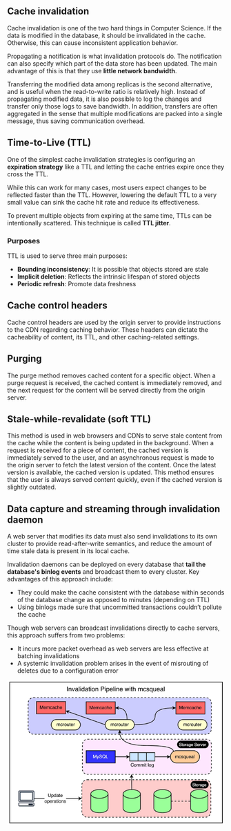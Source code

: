 ## Cache invalidation

Cache invalidation is one of the two hard things in Computer Science. If the data is modified in the database, it should be invalidated in the cache. Otherwise, this can cause inconsistent application behavior.

Propagating a notification is what invalidation protocols do. The notification can also specify which part of the data store has been updated. The main advantage of this is that they use **little network bandwidth**.

Transferring the modified data among replicas is the second alternative, and is useful when the read-to-write ratio is relatively high. Instead of propagating modified data, it is also possible to log the changes and transfer only those logs to save bandwidth. In addition, transfers are often aggregated in the sense that multiple modifications are packed into a single message, thus saving communication overhead.

## Time-to-Live (TTL)

One of the simplest cache invalidation strategies is configuring an **expiration strategy** like a TTL and letting the cache entries expire once they cross the TTL.

While this can work for many cases, most users expect changes to be reflected faster than the TTL. However, lowering the default TTL to a very small value can sink the cache hit rate and reduce its effectiveness.

To prevent multiple objects from expiring at the same time, TTLs can be intentionally scattered. This technique is called **TTL jitter**.

### Purposes

TTL is used to serve three main purposes:

- **Bounding inconsistency**: It is possible that objects stored are stale
- **Implicit deletion**: Reflects the intrinsic lifespan of stored objects
- **Periodic refresh**: Promote data freshness

## Cache control headers

Cache control headers are used by the origin server to provide instructions to the CDN regarding caching behavior. These headers can dictate the cacheability of content, its TTL, and other caching-related settings.

## Purging

The purge method removes cached content for a specific object. When a purge request is received, the cached content is immediately removed, and the next request for the content will be served directly from the origin server.

## Stale-while-revalidate (soft TTL)

This method is used in web browsers and CDNs to serve stale content from the cache while the content is being updated in the background. When a request is received for a piece of content, the cached version is immediately served to the user, and an asynchronous request is made to the origin server to fetch the latest version of the content. Once the latest version is available, the cached version is updated. This method ensures that the user is always served content quickly, even if the cached version is slightly outdated.

## Data capture and streaming through invalidation daemon

A web server that modifies its data must also send invalidations to its own cluster to provide read-after-write semantics, and reduce the amount of time stale data is present in its local cache.

Invalidation daemons can be deployed on every database that **tail the database's binlog events** and broadcast them to every cluster. Key advantages of this approach include:

- They could make the cache consistent with the database within seconds of the database change as opposed to minutes (depending on TTL)
- Using binlogs made sure that uncommitted transactions couldn’t pollute the cache

Though web servers can broadcast invalidations directly to cache servers, this approach suffers from two problems:

- It incurs more packet overhead as web servers are less effective at batching invalidations
- A systemic invalidation problem arises in the event of misrouting of deletes due to a configuration error

<img src="../assets/invalidation-daemon.png">

